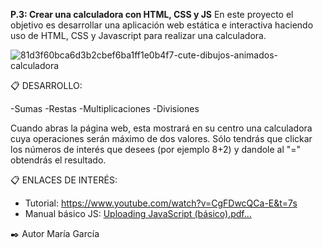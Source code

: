 **P.3: Crear una calculadora con HTML, CSS y JS**
En este proyecto el objetivo es desarrollar una aplicación web estática e interactiva haciendo uso de HTML, CSS y Javascript para realizar una calculadora.

![81d3f60bca6d3b2cbef6ba1ff1e0b4f7-cute-dibujos-animados-calculadora](https://github.com/MariaGarciaJordan/p3-calculator/assets/149299859/c15038d1-4d2b-424f-9d30-4df7322f83b8)

📋 DESARROLLO:

-Sumas
-Restas
-Multiplicaciones
-Divisiones

Cuando abras la página web, esta mostrará en su centro una calculadora cuya operaciones serán máximo de dos valores.
Sólo tendrás que clickar los números de interés que desees (por ejemplo 8+2) y dandole al "=" obtendrás el resultado.

📋 ENLACES DE INTERÉS:
   
   - Tutorial: https://www.youtube.com/watch?v=CgFDwcQCa-E&t=7s
   - Manual básico JS: [Uploading JavaScript (básico).pdf…]()

✒️ Autor
María García





